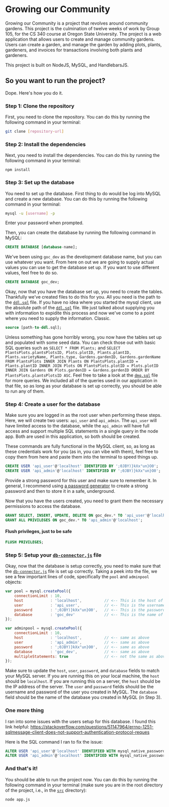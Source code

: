 # Growing our Community
Growing our Community is a project that revolves around community gardens. This project is the culmination of twelve weeks of work by Group 105, for the CS 340 course at Oregon State University. The project is a web application that allows users to create and manage community gardens. Users can create a garden, and manage the garden by adding plots, plants, gardeners, and invoices for transactions involving both plants and gardeners. 

This project is built on NodeJS, MySQL, and HandlebarsJS.

## So you want to run the project?
Dope. Here's how you do it.

### Step 1: Clone the repository
First, you need to clone the repository. You can do this by running the following command in your terminal:
``` bash
git clone [repository-url]
```

### Step 2: Install the dependencies
Next, you need to install the dependencies. You can do this by running the following command in your terminal:
```
npm install
```

### Step 3: Set up the database
You need to set up the database. First thing to do would be log into MySQL and create a new database. You can do this by running the following command in your terminal:
``` bash
mysql -u [username] -p
```
Enter your password when prompted.

Then, you can create the database by running the following command in MySQL:
``` sql
CREATE DATABASE [database-name];
``` 

We've been using `goc_dev` as the development database name, but you can use whatever you want. From here on out we are going to supply actual values you can use to get the database set up. If you want to use different values, feel free to do so.

``` sql
CREATE DATABASE goc_dev;
```

Okay, now that you have the database set up, you need to create the tables. Thankfully we've created files to do this for you. All you need is the path to the [`ddl.sql`](./src/database/ddl.sql) file. If you have no idea where you started the mysql client, use the absolute path of the [`ddl.sql`](./src/database/ddl.sql) file. We just talked about supplying you with information to expidite this process and now we've come to a point where you need to supply the information. Classic.
``` sql
source [path-to-ddl.sql];
```

Unless something has gone horribly wrong, you now have the tables set up and populated with some seed data. You can check those out with basic SQL queries such as `SELECT * FROM Plants;` and `SELECT PlantsPlots.plantsPlotsID, Plots.plotID, Plants.plantID, Plants.varietyName, Plants.type, Gardens.gardenID, Gardens.gardenName FROM PlantsPlots INNER JOIN Plants ON PlantsPlots.plantID = Plants.plantID INNER JOIN Plots ON PlantsPlots.plotID = Plots.plotID INNER JOIN Gardens ON Plots.gardenID = Gardens.gardenID ORDER BY PlantsPlots.plantsPlotsID ASC`. Feel free to take a look at the [`dmq.sql`](./src/database/dmq.sql) file for more queries. We included all of the queries used in our application in that file, so as long as your database is set up correctly, you should be able to run any of them.

### Step 4: Create a user for the database
Make sure you are logged in as the root user when performing these steps. Here, we will create two users: `api_user` and `api_admin`. The `api_user` will have limited access to the database, while the `api_admin` will have full access and support multiple SQL statements in a single query in the node app. Both are used in this application, so both should be created.

These commands are fully functional in the MySQL client, so, as long as these credentials work for you (as in, you can vibe with them), feel free to copy them from here and paste them into the terminal to speed things up. 

```sql
CREATE USER 'api_user'@'localhost' IDENTIFIED BY ';0JBY)}kXx"un}O0';
CREATE USER 'api_admin'@'localhost' IDENTIFIED BY ';0JBY)}kXx"un}O0';
```
Provide a strong password for this user and make sure to remember it. In general, I recommend using [a password generator](https://passwords-generator.org/) to create a strong password and then to store it in a safe, underground.

Now that you have the users created, you need to grant them the necessary permissions to access the database.

```sql
GRANT SELECT, INSERT, UPDATE, DELETE ON goc_dev.* TO 'api_user'@'localhost';
GRANT ALL PRIVILEGES ON goc_dev.* TO 'api_admin'@'localhost';
```

#### Flush privileges, just to be safe
```sql
FLUSH PRIVILEGES;
```
### Step 5: Setup your [`db-connector.js`](./src/database/db-connector.js) file
Okay, now that the database is setup correctly, you need to make sure that the [`db-connector.js`](./src/database/db-connector.js) file is set up correctly. Taking a peek into the file, we see a few important lines of code, specifically the `pool` and `adminpool` objects:
``` js
var pool = mysql.createPool({
    connectionLimit : 10,
    host            : 'localhost',          // <-- This is the host of your MySQL server
    user            : 'api_user',           // <-- This is the username of your user
    password        : ';0JBY)}kXx"un}O0',   // <-- This is the password of your user
    database        : 'goc_dev'             // <-- This is the name of your database
});

var adminpool = mysql.createPool({
    connectionLimit : 10,
    host            : 'localhost',          // <-- same as above
    user            : 'api_admin',          // <-- same as above
    password        : ';0JBY)}kXx"un}O0',   // <-- same as above
    database        : 'goc_dev',            // <-- same as above
    multipleStatements: true                // <-- not the same as above
});
```
Make sure to update the `host`, `user`, `password`, and `database` fields to match your MySQL server. If you are running this on your local machine, the `host` should be `localhost`. If you are running this on a server, the `host` should be the IP address of the server. The `user` and `password` fields should be the username and password of the user you created in MySQL. The `database` field should be the name of the database you created in MySQL (in Step 3).

### One more thing
I ran into some issues with the users setup for this database. I found this link helpful: https://stackoverflow.com/questions/51147964/errno-1251-sqlmessage-client-does-not-support-authentication-protocol-reques

Here is the SQL command I ran to fix the issue:
```sql
ALTER USER 'api_user'@'localhost' IDENTIFIED WITH mysql_native_password BY ';0JBY)}kXx"un}O0';
ALTER USER 'api_admin'@'localhost' IDENTIFIED WITH mysql_native_password BY ';0JBY)}kXx"un}O0';
```

### And that's it!
You should be able to run the project now. You can do this by running the following command in your terminal (make sure you are in the root directory of the project, i.e., in the [`src`](./src/) directory):
``` bash
node app.js
```